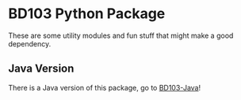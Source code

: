 # BD103 Python Package

These are some utility modules and fun stuff that might make a good dependency.

## Java Version

There is a Java version of this package, go to [BD103-Java](https://github.com/BD103/BD103-Java)!
